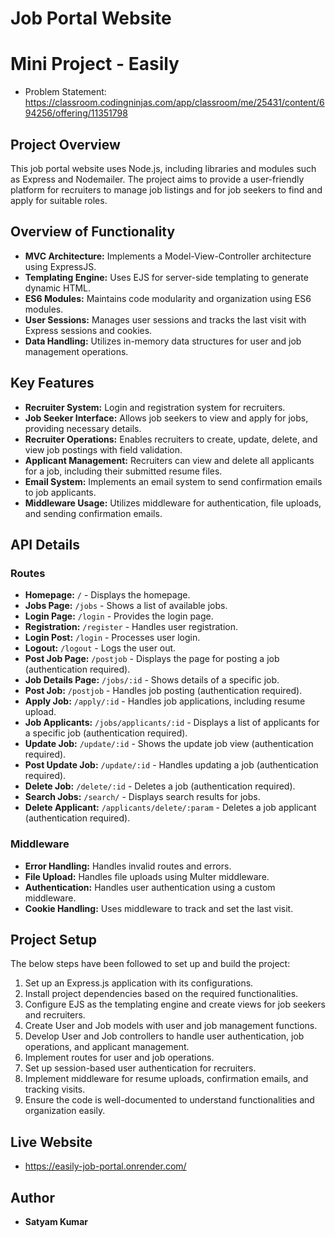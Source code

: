 # Job Portal Website
# Mini Project - Easily 
 - Problem Statement: https://classroom.codingninjas.com/app/classroom/me/25431/content/694256/offering/11351798
## Project Overview

This job portal website uses Node.js, including libraries and modules such as Express and Nodemailer. The project aims to provide a user-friendly platform for recruiters to manage job listings and for job seekers to find and apply for suitable roles.

## Overview of Functionality

- **MVC Architecture:** Implements a Model-View-Controller architecture using ExpressJS.
- **Templating Engine:** Uses EJS for server-side templating to generate dynamic HTML.
- **ES6 Modules:** Maintains code modularity and organization using ES6 modules.
- **User Sessions:** Manages user sessions and tracks the last visit with Express sessions and cookies.
- **Data Handling:** Utilizes in-memory data structures for user and job management operations.

## Key Features

- **Recruiter System:** Login and registration system for recruiters.
- **Job Seeker Interface:** Allows job seekers to view and apply for jobs, providing necessary details.
- **Recruiter Operations:** Enables recruiters to create, update, delete, and view job postings with field validation.
- **Applicant Management:** Recruiters can view and delete all applicants for a job, including their submitted resume files.
- **Email System:** Implements an email system to send confirmation emails to job applicants.
- **Middleware Usage:** Utilizes middleware for authentication, file uploads, and sending confirmation emails.

## API Details

### Routes

- **Homepage:** `/` - Displays the homepage.
- **Jobs Page:** `/jobs` - Shows a list of available jobs.
- **Login Page:** `/login` - Provides the login page.
- **Registration:** `/register` - Handles user registration.
- **Login Post:** `/login` - Processes user login.
- **Logout:** `/logout` - Logs the user out.
- **Post Job Page:** `/postjob` - Displays the page for posting a job (authentication required).
- **Job Details Page:** `/jobs/:id` - Shows details of a specific job.
- **Post Job:** `/postjob` - Handles job posting (authentication required).
- **Apply Job:** `/apply/:id` - Handles job applications, including resume upload.
- **Job Applicants:** `/jobs/applicants/:id` - Displays a list of applicants for a specific job (authentication required).
- **Update Job:** `/update/:id` - Shows the update job view (authentication required).
- **Post Update Job:** `/update/:id` - Handles updating a job (authentication required).
- **Delete Job:** `/delete/:id` - Deletes a job (authentication required).
- **Search Jobs:** `/search/` - Displays search results for jobs.
- **Delete Applicant:** `/applicants/delete/:param` - Deletes a job applicant (authentication required).

### Middleware

- **Error Handling:** Handles invalid routes and errors.
- **File Upload:** Handles file uploads using Multer middleware.
- **Authentication:** Handles user authentication using a custom middleware.
- **Cookie Handling:** Uses middleware to track and set the last visit.

## Project Setup

The below steps have been followed to set up and build the project:

1. Set up an Express.js application with its configurations.
2. Install project dependencies based on the required functionalities.
3. Configure EJS as the templating engine and create views for job seekers and recruiters.
4. Create User and Job models with user and job management functions.
5. Develop User and Job controllers to handle user authentication, job operations, and applicant management.
6. Implement routes for user and job operations.
7. Set up session-based user authentication for recruiters.
8. Implement middleware for resume uploads, confirmation emails, and tracking visits.
9. Ensure the code is well-documented to understand functionalities and organization easily.

## Live Website
- https://easily-job-portal.onrender.com/

## Author

 - **Satyam Kumar**


